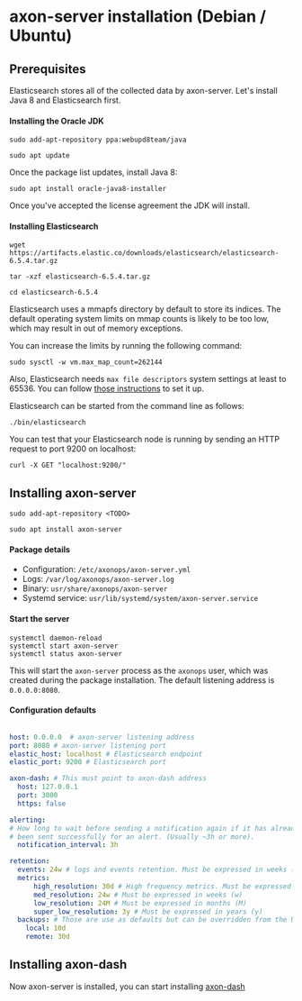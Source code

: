 # axon-server installation (Debian / Ubuntu)

## Prerequisites

Elasticsearch stores all of the collected data by axon-server. Let's install Java 8 and Elasticsearch first.

#### Installing the Oracle JDK

``` - 
sudo add-apt-repository ppa:webupd8team/java
```

``` - 
sudo apt update
```

Once the package list updates, install Java 8:

``` - 
sudo apt install oracle-java8-installer
```

Once you've accepted the license agreement the JDK will install.



#### Installing Elasticsearch

``` -
wget https://artifacts.elastic.co/downloads/elasticsearch/elasticsearch-6.5.4.tar.gz
```

``` -
tar -xzf elasticsearch-6.5.4.tar.gz
```

``` -
cd elasticsearch-6.5.4
```

Elasticsearch uses a mmapfs directory by default to store its indices. The default operating system limits on mmap counts is likely to be too low, which may result in out of memory exceptions.

You can increase the limits by running the following command:

``` - 
sudo sysctl -w vm.max_map_count=262144
```

Also, Elasticsearch needs `max file descriptors` system settings at least to 65536.
You can follow [those instructions][2] to set it up.

  [2]: https://www.elastic.co/guide/en/elasticsearch/reference/current/setting-system-settings.html#ulimit

Elasticsearch can be started from the command line as follows:

``` -
./bin/elasticsearch
```

You can test that your Elasticsearch node is running by sending an HTTP request to port 9200 on localhost:

``` -
curl -X GET "localhost:9200/"
```

## Installing axon-server

``` -
sudo add-apt-repository <TODO>
```

``` -
sudo apt install axon-server
```

#### Package details

* Configuration: `/etc/axonops/axon-server.yml`
* Logs: `/var/log/axonops/axon-server.log` 
* Binary: `usr/share/axonops/axon-server`
* Systemd service: `usr/lib/systemd/system/axon-server.service`

#### Start the server

``` -
systemctl daemon-reload
systemctl start axon-server
systemctl status axon-server
```

This will start the `axon-server` process as the `axonops` user, which was created during the package installation.  The default listening address is `0.0.0.0:8080`.

#### Configuration defaults

``` yaml

host: 0.0.0.0  # axon-server listening address 
port: 8080 # axon-server listening port 
elastic_host: localhost # Elasticsearch endpoint
elastic_port: 9200 # Elasticsearch port

axon-dash: # This must point to axon-dash address
  host: 127.0.0.1
  port: 3000
  https: false

alerting:
# How long to wait before sending a notification again if it has already
# been sent successfully for an alert. (Usually ~3h or more).
  notification_interval: 3h

retention:
  events: 24w # logs and events retention. Must be expressed in weeks (w)
  metrics:
      high_resolution: 30d # High frequency metrics. Must be expressed in days (d)
      med_resolution: 24w # Must be expressed in weeks (w)
      low_resolution: 24M # Must be expressed in months (M)
      super_low_resolution: 3y # Must be expressed in years (y)
  backups: # Those are use as defaults but can be overridden from the UI
    local: 10d
    remote: 30d 
```

## Installing axon-dash

Now axon-server is installed, you can start installing [axon-dash](../gui/ubuntu.md)





